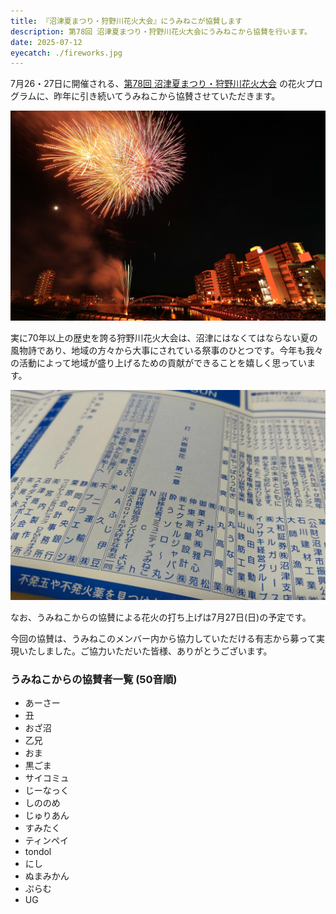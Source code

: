 ```yaml
---
title: 『沼津夏まつり・狩野川花火大会』にうみねこが協賛します
description: 第78回 沼津夏まつり・狩野川花火大会にうみねこから協賛を行います。
date: 2025-07-12
eyecatch: ./fireworks.jpg
---
```


7月26・27日に開催される、[第78回 沼津夏まつり・狩野川花火大会](https://numazukanko.jp/event/50051) の花火プログラムに、昨年に引き続いてうみねこから協賛させていただきます。

![](./fireworks.jpg)

実に70年以上の歴史を誇る狩野川花火大会は、沼津にはなくてはならない夏の風物詩であり、地域の方々から大事にされている祭事のひとつです。今年も我々の活動によって地域が盛り上げるための貢献ができることを嬉しく思っています。

![](./name.jpg)

なお、うみねこからの協賛による花火の打ち上げは7月27日(日)の予定です。

今回の協賛は、うみねこのメンバー内から協力していただける有志から募って実現いたしました。ご協力いただいた皆様、ありがとうございます。

### うみねこからの協賛者一覧 (50音順)

* あーさー
* 丑
* おざ沼
* 乙兄
* おま
* 黒ごま
* サイコミュ
* じーなっく
* しののめ
* じゅりあん
* すみたく
* ティンペイ
* tondol
* にし
* ぬまみかん
* ぷらむ
* UG
